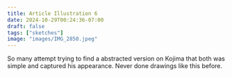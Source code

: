 ```yaml
---
title: Article Illustration 6
date: 2024-10-29T00:24:36-07:00
draft: false
tags: ["sketches"]
image: "images/IMG_2850.jpeg"
---
```


So many attempt trying to find a abstracted version on Kojima that both was simple and captured his appearance. Never done drawings like this before. 